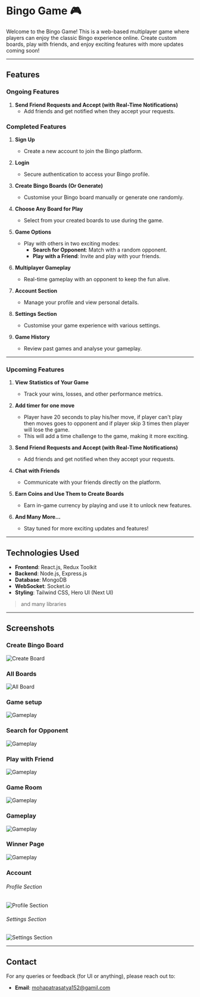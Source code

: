 # Bingo Game 🎮

Welcome to the Bingo Game! This is a web-based multiplayer game where players can enjoy the classic Bingo experience online. Create custom boards, play with friends, and enjoy exciting features with more updates coming soon!

---

## Features

### Ongoing Features
1. **Send Friend Requests and Accept (with Real-Time Notifications)**
   - Add friends and get notified when they accept your requests.

### Completed Features
1. **Sign Up**
   - Create a new account to join the Bingo platform.

2. **Login**
   - Secure authentication to access your Bingo profile.

3. **Create Bingo Boards (Or Generate)**
   - Customise your Bingo board manually or generate one randomly.

4. **Choose Any Board for Play**
   - Select from your created boards to use during the game.

5. **Game Options**
   - Play with others in two exciting modes:
     - **Search for Opponent**: Match with a random opponent.
     - **Play with a Friend**: Invite and play with your friends.

6. **Multiplayer Gameplay**
   - Real-time gameplay with an opponent to keep the fun alive.

7. **Account Section**
   - Manage your profile and view personal details.

8. **Settings Section**
   - Customise your game experience with various settings.
     
9. **Game History**
   - Review past games and analyse your gameplay.

---

### Upcoming Features

1. **View Statistics of Your Game**
   - Track your wins, losses, and other performance metrics.
   
2. **Add timer for one move**
   - Player have 20 seconds to play his/her move, if player can't play then moves goes to opponent and if player skip 3 times then player will lose the game.
   - This will add a time challenge to the game, making it more exciting.  

3. **Send Friend Requests and Accept (with Real-Time Notifications)**
   - Add friends and get notified when they accept your requests.

4. **Chat with Friends**
   - Communicate with your friends directly on the platform.

5. **Earn Coins and Use Them to Create Boards**
   - Earn in-game currency by playing and use it to unlock new features.

6. **And Many More...**
   - Stay tuned for more exciting updates and features!

---

## Technologies Used

- **Frontend**: React.js, Redux Toolkit
- **Backend**: Node.js, Express.js
- **Database**: MongoDB
- **WebSocket**: Socket.io
- **Styling**: Tailwind CSS, Hero UI (Next UI)
> and many libraries

---

## Screenshots

<!-- ### Home Page
![Home Page](./screenshots/home-page.png) -->

### Create Bingo Board
![Create Board](./screenshots/createBoard.png)

### All Boards
![All Board](./screenshots/allBoards.png)


### Game setup
![Gameplay](./screenshots/gameSetUp.png)

### Search for Opponent
![Gameplay](./screenshots/searchingForOpponent.png)

### Play with Friend
![Gameplay](./screenshots/playWithFriend.png)


### Game Room
![Gameplay](./screenshots/gameRoom.png)

### Gameplay
![Gameplay](./screenshots/gamePlay.png)

### Winner Page
![Gameplay](./screenshots/winnerPage.png)

### Account

###### Profile Section
![Profile Section](./screenshots/accountProfile.png)

###### Settings Section
![Settings Section](./screenshots/accountSettings.png)

<!-- --- -->

<!-- ## License

This project is licensed under the MIT License. See the [LICENSE](./LICENSE) file for details. -->

---

## Contact

For any queries or feedback (for UI or anything), please reach out to:

- **Email**: mohapatrasatya152@gamil.com
